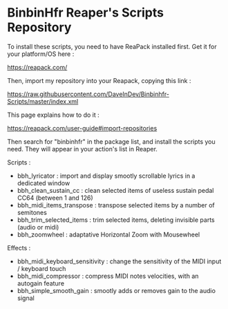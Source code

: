 # BinbinHfr Reaper's Scripts Repository

To install these scripts, you need to have ReaPack installed first. Get it for your platform/OS here :

https://reapack.com/

Then, import my repository into your Reapack, copying this link :

https://raw.githubusercontent.com/DaveInDev/Binbinhfr-Scripts/master/index.xml

This page explains how to do it :

https://reapack.com/user-guide#import-repositories

Then search for "binbinhfr" in the package list, and install the scripts you need.
They will appear in your action's list in Reaper.

Scripts :
- bbh_lyricator : import and display smootly scrollable lyrics in a dedicated window
- bbh_clean_sustain_cc : clean selected items of useless sustain pedal CC64 (between 1 and 126)
- bbh_midi_items_transpose : transpose selected items by a number of semitones 
- bbh_trim_selected_items : trim selected items, deleting invisible parts (audio or midi)
- bbh_zoomwheel : adaptative Horizontal Zoom with Mousewheel

Effects :
- bbh_midi_keyboard_sensitivity : change the sensitivity of the MIDI input / keyboard touch
- bbh_midi_compressor : compress MIDI notes velocities, with an autogain feature
- bbh_simple_smooth_gain : smootly adds or removes gain to the audio signal

